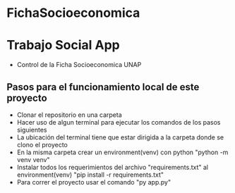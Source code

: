 # FichaSocioeconomica
# Trabajo Social App
- Control de la Ficha Socioeconomica UNAP 
## Pasos para el funcionamiento local de este proyecto
- Clonar el repositorio en una carpeta
- Hacer uso de algun terminal para ejecutar los comandos de los pasos siguientes
- La ubicación del terminal tiene que estar dirigida a la carpeta donde se clono el proyecto
- En la misma carpeta crear un environment(venv) con python "python -m venv venv"
- Instalar todos los requerimientos del archivo "requirements.txt" al environment(venv) "pip install -r requirements.txt"
- Para correr el proyecto usar el comando "py app.py"
